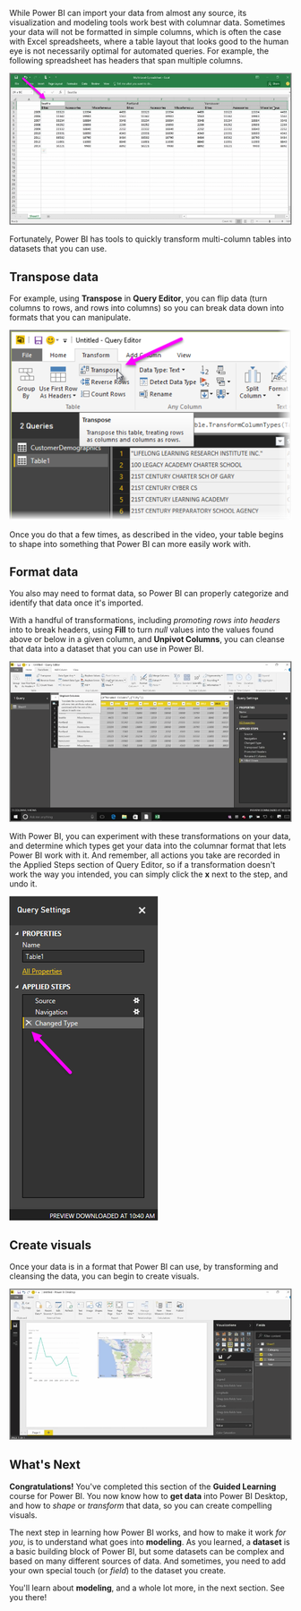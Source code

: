 While Power BI can import your data from almost any source, its visualization and modeling tools work best with columnar data. Sometimes your data will not be formatted in simple columns, which is often the case with Excel spreadsheets, where a table layout that looks good to the human eye is not necessarily optimal for automated queries. For example, the following spreadsheet has headers that span multiple columns.

![](media/1-5-cleaning-irregular-data/1-5_1.png)

Fortunately, Power BI has tools to quickly transform multi-column tables into datasets that you can use.

## Transpose data
For example, using **Transpose** in **Query Editor**, you can flip data (turn columns to rows, and rows into columns) so you can break data down into formats that you can manipulate.

![](media/1-5-cleaning-irregular-data/1-5_2.png)

Once you do that a few times, as described in the video, your table begins to shape into something that Power BI can more easily work with.

## Format data
You also may need to format data, so Power BI can properly categorize and identify that data once it's imported.

With a handful of transformations, including *promoting rows into headers* into to break headers, using **Fill** to turn *null* values into the values found above or below in a given column, and **Unpivot Columns**, you can cleanse that data into a dataset that you can use in Power BI.

![](media/1-5-cleaning-irregular-data/1-5_3.png)

With Power BI, you can experiment with these transformations on your data, and determine which types get your data into the columnar format that lets Power BI work with it. And remember, all actions you take are recorded in the Applied Steps section of Query Editor, so if a transformation doesn't work the way you intended, you can simply click the **x** next to the step, and undo it.

![](media/1-5-cleaning-irregular-data/1-5_5.png)

## Create visuals
Once your data is in a format that Power BI can use, by transforming and cleansing the data, you can begin to create visuals.

![](media/1-5-cleaning-irregular-data/1-5_4.png)

## What's Next
**Congratulations!** You've completed this section of the **Guided Learning** course for Power BI. You now know how to **get data** into Power BI Desktop, and how to *shape* or *transform* that data, so you can create compelling visuals.

The next step in learning how Power BI works, and how to make it work *for you*, is to understand what goes into **modeling**. As you learned, a **dataset** is a basic building block of Power BI, but some datasets can be complex and based on many different sources of data. And sometimes, you need to add your own special touch (or *field*) to the dataset you create.

You'll learn about **modeling**, and a whole lot more, in the next section. See you there!

